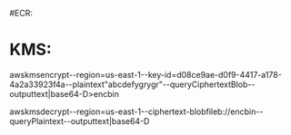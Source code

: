 

#ECR:


# KMS:
awskmsencrypt--region=us-east-1--key-id=d08ce9ae-d0f9-4417-a178-4a2a33923f4a--plaintext"abcdefygrygr"--queryCiphertextBlob--outputtext|base64-D>encbin 

awskmsdecrypt--region=us-east-1--ciphertext-blobfileb://encbin--queryPlaintext--outputtext|base64-D 
